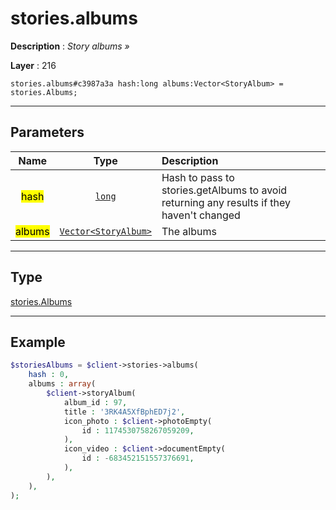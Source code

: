 # stories.albums

**Description** : *Story albums &raquo;*

**Layer** : 216

```tl
stories.albums#c3987a3a hash:long albums:Vector<StoryAlbum> = stories.Albums;
```

---

## Parameters

| Name | Type | Description |
| :---: | :---: | :--- |
| <mark>hash</mark> | [`long`](type/long) | Hash to pass to stories.getAlbums to avoid returning any results if they haven't changed |
| <mark>albums</mark> | [`Vector<StoryAlbum>`](type/StoryAlbum) | The albums |

---

## Type

[stories.Albums](type/stories.Albums)

---

## Example

```php
$storiesAlbums = $client->stories->albums(
	hash : 0,
	albums : array(
		$client->storyAlbum(
			album_id : 97,
			title : '3RK4A5XfBphED7j2',
			icon_photo : $client->photoEmpty(
				id : 1174530758267059209,
			),
			icon_video : $client->documentEmpty(
				id : -683452151557376691,
			),
		),
	),
);
```